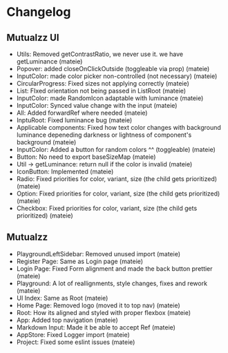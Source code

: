 # Changelog

## Mutualzz UI

- Utils: Removed getContrastRatio, we never use it. we have getLuminance (mateie)
- Popover: added closeOnClickOutside (toggleable via prop) (mateie)
- InputColor: made color picker non-controlled (not necessary) (mateie)
- CircularProgress: Fixed sizes not applying correctly (mateie)
- List: FIxed orientation not being passed in ListRoot (mateie)
- InputColor: made RandomIcon adaptable with luminance (mateie)
- InputColor: Synced value change with the input (mateie)
- All: Added forwardRef where needed (mateie)
- InptuRoot: Fixed luminance bug (mateie)
- Applicable components: Fixed how text color changes with background luminance depeneding darkness or lightness of component's background (mateie)
- InputColor: Added a button for random colors ^^ (toggleable) (mateie)
- Button: No need to export baseSizeMap (mateie)
- Util -> getLuminance: return null if the color is invalid (mateie)
- IconButton: Implemented (mateie)
- Radio: Fixed priorities for color, variant, size (the child gets prioritized) (mateie)
- Option: Fixed priorities for color, variant, size (the child gets prioritized) (mateie)
- Checkbox: Fixed priorities for color, variant, size (the child gets prioritized) (mateie)

## Mutualzz

- PlaygroundLeftSidebar: Removed unused import (mateie)
- Register Page: Same as Login page (mateie)
- Login Page: Fixed Form alignment and made the back button prettier (mateie)
- Playground: A lot of reallignments, style changes, fixes and rework (mateie)
- UI Index: Same as Root (mateie)
- Home Page: Removed logo (moved it to top nav) (mateie)
- Root: How its aligned and styled with proper flexbox (mateie)
- App: Added top navigation (mateie)
- Markdown Input: Made it be able to accept Ref (mateie)
- AppStore: Fixed Logger import (mateie)
- Project: Fixed some eslint issues (mateie)
